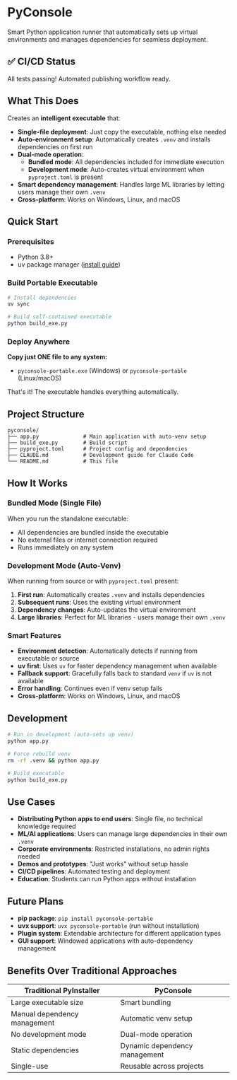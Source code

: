 # PyConsole

Smart Python application runner that automatically sets up virtual environments and manages dependencies for seamless deployment.

## ✅ CI/CD Status

All tests passing! Automated publishing workflow ready.

## What This Does

Creates an **intelligent executable** that:

- **Single-file deployment**: Just copy the executable, nothing else needed
- **Auto-environment setup**: Automatically creates `.venv` and installs dependencies on first run
- **Dual-mode operation**:
  - **Bundled mode**: All dependencies included for immediate execution
  - **Development mode**: Auto-creates virtual environment when `pyproject.toml` is present
- **Smart dependency management**: Handles large ML libraries by letting users manage their own `.venv`
- **Cross-platform**: Works on Windows, Linux, and macOS

## Quick Start

### Prerequisites

- Python 3.8+
- uv package manager ([install guide](https://docs.astral.sh/uv/getting-started/installation/))

### Build Portable Executable

```bash
# Install dependencies
uv sync

# Build self-contained executable
python build_exe.py
```

### Deploy Anywhere

**Copy just ONE file to any system:**

- `pyconsole-portable.exe` (Windows) or `pyconsole-portable` (Linux/macOS)

That's it! The executable handles everything automatically.

## Project Structure

```
pyconsole/
├── app.py              # Main application with auto-venv setup
├── build_exe.py        # Build script
├── pyproject.toml      # Project config and dependencies
├── CLAUDE.md           # Development guide for Claude Code
└── README.md           # This file
```

## How It Works

### Bundled Mode (Single File)
When you run the standalone executable:
- All dependencies are bundled inside the executable
- No external files or internet connection required
- Runs immediately on any system

### Development Mode (Auto-Venv)
When running from source or with `pyproject.toml` present:
1. **First run**: Automatically creates `.venv` and installs dependencies
2. **Subsequent runs**: Uses the existing virtual environment
3. **Dependency changes**: Auto-updates the virtual environment
4. **Large libraries**: Perfect for ML libraries - users manage their own `.venv`

### Smart Features

- **Environment detection**: Automatically detects if running from executable or source
- **uv first**: Uses `uv` for faster dependency management when available
- **Fallback support**: Gracefully falls back to standard `venv` if `uv` is not available
- **Error handling**: Continues even if venv setup fails
- **Cross-platform**: Works on Windows, Linux, and macOS

## Development

```bash
# Run in development (auto-sets up venv)
python app.py

# Force rebuild venv
rm -rf .venv && python app.py

# Build executable
python build_exe.py
```

## Use Cases

- **Distributing Python apps to end users**: Single file, no technical knowledge required
- **ML/AI applications**: Users can manage large dependencies in their own `.venv`
- **Corporate environments**: Restricted installations, no admin rights needed
- **Demos and prototypes**: "Just works" without setup hassle
- **CI/CD pipelines**: Automated testing and deployment
- **Education**: Students can run Python apps without installation

## Future Plans

- **pip package**: `pip install pyconsole-portable`
- **uvx support**: `uvx pyconsole-portable` (run without installation)
- **Plugin system**: Extendable architecture for different application types
- **GUI support**: Windowed applications with auto-dependency management

## Benefits Over Traditional Approaches

| Traditional PyInstaller | PyConsole |
|------------------------|-----------|
| Large executable size | Smart bundling |
| Manual dependency management | Automatic venv setup |
| No development mode | Dual-mode operation |
| Static dependencies | Dynamic dependency management |
| Single-use | Reusable across projects |

